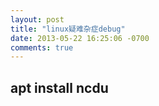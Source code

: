 ```yaml
---
layout: post
title: "linux疑难杂症debug"
date: 2013-05-22 16:25:06 -0700
comments: true
---
```


## apt install ncdu
